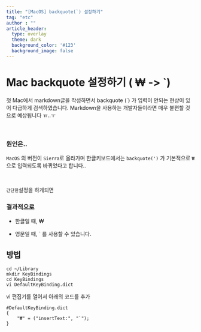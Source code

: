 ```yaml
---
title: "[MacOS] backquote(`) 설정하기"
tag: "etc"
author : ""
article_header:
  type: overlay
  theme: dark
  background_color: '#123'
  background_image: false
---
```




# Mac backquote 설정하기 ( ₩ -> `)

첫 Mac에서 markdown글을 작성하면서 backquote (`) 가 입력이 안되는 현상이 있어 다급하게 검색하였습니다. Markdown을 사용하는 개발자들이라면 매우 불편할 것으로 예상됩니다 ㅠ..ㅜ

<br>

### 원인은..

`MacOS` 의 버전이 `Sierra`로 올라가며 한글키보드에서는 `backquote(')` 가 기본적으로 `₩` 으로 입력되도록 바뀌었다고 합니다..

<br>

`간단한`설정을 하게되면

### 결과적으로

- 한글일 때, ₩

- 영문일 때, ` 를 사용할 수 있습니다.



## 방법

```shell
cd ~/Library
mkdir KeyBindings
cd KeyBindings
vi DefaultKeyBinding.dict
```

vi 편집기를 열어서 아래의 코드를 추가

```
#DefaultKeyBinding.dict
{
	"₩" = ("insertText:", "`");
}
```



<br>

<br>



